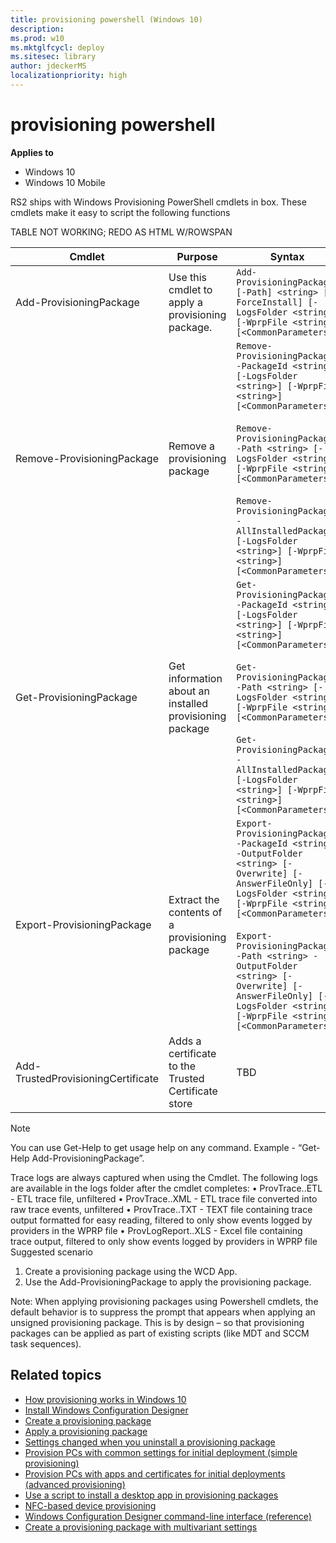 ```yaml
---
title: provisioning powershell (Windows 10)
description: 
ms.prod: w10
ms.mktglfcycl: deploy
ms.sitesec: library
author: jdeckerMS
localizationpriority: high
---
```


# provisioning powershell


**Applies to**

- Windows 10
- Windows 10 Mobile

RS2 ships with Windows Provisioning PowerShell cmdlets in box. These cmdlets make it easy to script the following functions

TABLE NOT WORKING; REDO AS HTML W/ROWSPAN

| Cmdlet	| Purpose	| Syntax |
| --- | --- | --- |
| Add-ProvisioningPackage | Use this cmdlet to apply a provisioning package. |	```Add-ProvisioningPackage [-Path] <string> [-ForceInstall] [-LogsFolder <string>] [-WprpFile <string>] [<CommonParameters>]``` |
| Remove-ProvisioningPackage | 	Remove a provisioning package |	```Remove-ProvisioningPackage -PackageId <string> [-LogsFolder <string>] [-WprpFile <string>]  [<CommonParameters>]``` </br></br> ```Remove-ProvisioningPackage -Path <string> [-LogsFolder <string>] [-WprpFile <string>]  [<CommonParameters>]``` </br></br> ```Remove-ProvisioningPackage -AllInstalledPackages [-LogsFolder <string>] [-WprpFile <string>]  [<CommonParameters>]``` |
| Get-ProvisioningPackage | 	Get information about an installed provisioning package	| ```Get-ProvisioningPackage -PackageId <string> [-LogsFolder <string>] [-WprpFile <string>]  [<CommonParameters>]``` </br></br> ```Get-ProvisioningPackage -Path <string> [-LogsFolder <string>] [-WprpFile <string>] [<CommonParameters>]``` </br></br> ```Get-ProvisioningPackage -AllInstalledPackages [-LogsFolder <string>] [-WprpFile <string>]  [<CommonParameters>]``` |
| Export-ProvisioningPackage | 	Extract the contents of a provisioning package |	```Export-ProvisioningPackage -PackageId <string> -OutputFolder <string> [-Overwrite] [-AnswerFileOnly] [-LogsFolder <string>] [-WprpFile <string>]  [<CommonParameters>]``` </br></br> ```Export-ProvisioningPackage -Path <string> -OutputFolder <string> [-Overwrite] [-AnswerFileOnly] [-LogsFolder <string>] [-WprpFile <string>]  [<CommonParameters>]``` |
| Add-TrustedProvisioningCertificate |	Adds a certificate to the Trusted Certificate store | TBD |	

>[!NOTE]
> You can use Get-Help to get usage help on any command. Example - “Get-Help Add-ProvisioningPackage”.

Trace logs are always captured when using the Cmdlet. The following logs are available in the logs folder after the cmdlet completes: 
•	ProvTrace.<timestamp>.ETL - ETL trace file, unfiltered
•	ProvTrace.<timestamp>.XML - ETL trace file converted into raw trace events, unfiltered
•	ProvTrace.<timestamp>.TXT - TEXT file containing trace output formatted for easy reading, filtered to only show events logged by providers in the WPRP file
•	ProvLogReport.<timestamp>.XLS - Excel file containing trace output, filtered to only show events logged by providers in WPRP file
Suggested scenario
1.	Create a provisioning package using the WCD App.
2.	Use the Add-ProvisioningPackage to apply the provisioning package.

Note: When applying provisioning packages using Powershell cmdlets, the default behavior is to suppress the prompt that appears when applying an unsigned provisioning package. This is by design – so that provisioning packages can be applied as part of existing scripts (like MDT and SCCM task sequences).


## Related topics

- [How provisioning works in Windows 10](provisioning-how-it-works.md)
- [Install Windows Configuration Designer](provisioning-install-icd.md)
- [Create a provisioning package](provisioning-create-package.md)
- [Apply a provisioning package](provisioning-apply-package.md)
- [Settings changed when you uninstall a provisioning package](provisioning-uninstall-package.md)
- [Provision PCs with common settings for initial deployment (simple provisioning)](provision-pcs-for-initial-deployment.md)
- [Provision PCs with apps and certificates for initial deployments (advanced provisioning)](provision-pcs-with-apps-and-certificates.md)
- [Use a script to install a desktop app in provisioning packages](provisioning-script-to-install-app.md)
- [NFC-based device provisioning](provisioning-nfc.md)
- [Windows Configuration Designer command-line interface (reference)](provisioning-command-line.md)
- [Create a provisioning package with multivariant settings](provisioning-multivariant.md)





 

 





